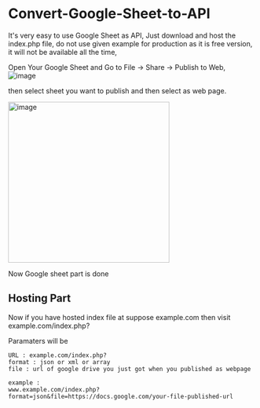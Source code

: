 # Convert-Google-Sheet-to-API

It's very easy to use Google Sheet as API, Just download  and host the index.php file, do not use given example for production as it is free version, it will not be available all the time,

Open Your Google Sheet and Go to File -> Share -> Publish to Web,<br /> 
![image](https://user-images.githubusercontent.com/57136442/162561491-a3537171-fcae-4787-ac2d-39641bd4c90e.png)

then select sheet you want to publish and then select as web page.

<img width="328" alt="image" src="https://user-images.githubusercontent.com/57136442/162561446-03e9685e-dd2a-482c-8d9e-944b6684aea3.png">


Now Google sheet part is done
## Hosting Part
Now if you have hosted index file at suppose example.com then visit
example.com/index.php?

Paramaters will be

```
URL : example.com/index.php?
format : json or xml or array
file : url of google drive you just got when you published as webpage

example :
www.example.com/index.php?format=json&file=https://docs.google.com/your-file-published-url
```
